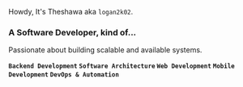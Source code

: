 Howdy, It's Theshawa aka `logan2k02`.

### A Software Developer, kind of...

Passionate about building scalable and available systems.

**`Backend Development` `Software Architecture` `Web Development` `Mobile Development` `DevOps & Automation`**

